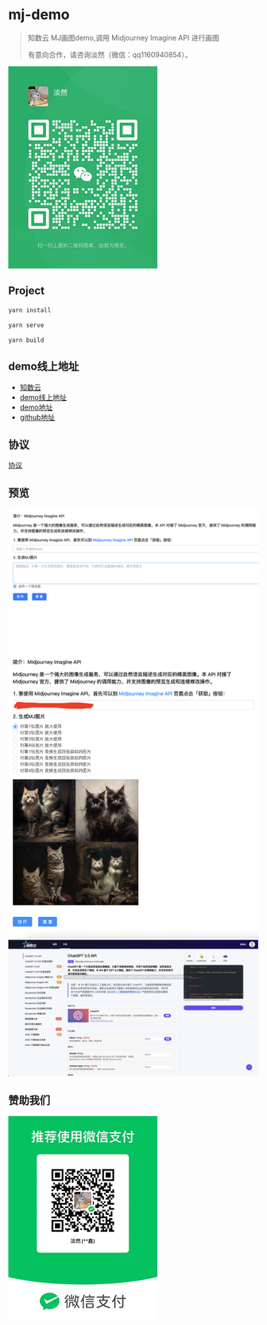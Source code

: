 # mj-demo
> 知数云 MJ画图demo,调用  Midjourney Imagine API 进行画图
> 
> 有意向合作，请咨询淡然（微信：qq1160940854）。


![](./doc/code2.png)
## Project 
```
yarn install
```
```
yarn serve
```
```
yarn build
```
## demo线上地址
- [知数云](https://data.zhishuyun.com/services)
- [demo线上地址](http://39.105.30.5/mj-demo/)
- [demo地址](https://ggx.ink/mj-demo/)
- [github地址](https://github.com/Gethinguo/mj-demo)

## 协议

[协议](./LICENSE.md)
## 预览
![](./doc/preview0.png)
![](./doc/preview1.png)
![](./doc/preview2.png)

## 赞助我们
![](./doc/code.jpeg)